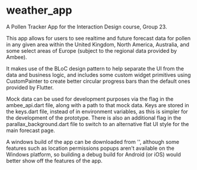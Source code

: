 # weather_app

A Pollen Tracker App for the Interaction Design course, Group 23.

This app allows for users to see realtime and future forecast data for pollen in any given area within the United Kingdom, North America, Australia, and some select areas of Europe (subject to the regional data provided by Ambee).

It makes use of the BLoC design pattern to help separate the UI from the data and business logic, and includes some custom widget primitives using CustomPainter to create better circular progress bars than the default ones provided by Flutter.

Mock data can be used for development purposes via the flag in the ambee_api.dart file, along with a path to that mock data. Keys are stored in the keys.dart file, instead of in environment variables, as this is simpler for the development of the prototype. There is also an additional flag in the parallax_background.dart file to switch to an alternative flat UI style for the main forecast page.

A windows build of the app can be downloaded from '', although some features such as location permissions popups aren't available on the Windows platform, so building a debug build for Android (or iOS) would better show off the features of the app.